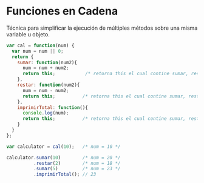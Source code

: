 # Funciones en Cadena

Técnica para simplificar la ejecución de múltiples métodos sobre una misma variable u objeto.

```javascript
var cal = function(num) {
  var num = num || 0;
  return {
    sumar: function(num2){
      num = num + num2;
      return this;           /* retorna this el cual contine sumar, restar e imprimirTotal */
    },
    restar: function(num2){
      num = num - num2;
      return this;          /* retorna this el cual contine sumar, restar e imprimirTotal */
    },
    imprimirTotal: function(){
      console.log(num);
      return this;          /* retorna this el cual contine sumar, restar e imprimirTotal */
    }
  }
};

var calculator = cal(10);   /* num = 10 */

calculator.sumar(10)        /* num = 20 */
          .restar(2)        /* num = 18 */
          .sumar(5)         /* num = 23 */
          .imprimirTotal(); // 23
```